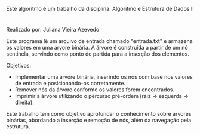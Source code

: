 Este algoritmo é um trabalho da disciplina: Algoritmo e Estrutura de Dados II 
#
Realizado por: Juliana Vieira Azevedo

Este programa lê um arquivo de entrada chamado "entrada.txt" e armazena os valores em uma árvore binária. A árvore é construída a partir de um nó sentinela, servindo como ponto de partida para a inserção dos elementos.

Objetivos:

* Implementar uma árvore binária, inserindo os nós com base nos valores de entrada e posicionando-os corretamente.
* Remover nós da árvore conforme os valores forem encontrados.
* Imprimir a árvore utilizando o percurso pré-ordem (raiz → esquerda → direita).

Este trabalho tem como objetivo aprofundar o conhecimento sobre árvores binárias, abordando a inserção e remoção de nós, além da navegação pela estrutura.
